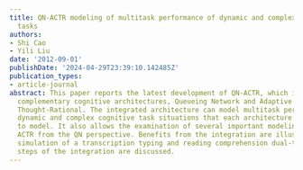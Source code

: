 ```yaml
---
title: QN-ACTR modeling of multitask performance of dynamic and complex cognitive
  tasks
authors:
- Shi Cao
- Yili Liu
date: '2012-09-01'
publishDate: '2024-04-29T23:39:10.142485Z'
publication_types:
- article-journal
abstract: This paper reports the latest development of QN-ACTR, which integrates two
  complementary cognitive architectures, Queueing Network and Adaptive Control of
  Thought-Rational. The integrated architecture can model multitask performance in
  dynamic and complex cognitive task situations that each architecture alone has difficulties
  to model. It also allows the examination of several important modeling issues in
  ACTR from the QN perspective. Benefits from the integration are illustrated in model
  simulation of a transcription typing and reading comprehension dual-task. Future
  steps of the integration are discussed.
---
```

